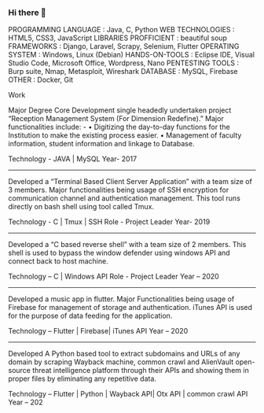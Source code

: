### Hi there 👋

<!--
**Unknown-Soul/Unknown-Soul** is a ✨ _special_ ✨ repository because its `README.md` (this file) appears on your GitHub profile.

Here are some ideas to get you started:

- 🔭 I’m currently working on ...
- 🌱 I’m currently learning ...
- 👯 I’m looking to collaborate on ...
- 🤔 I’m looking for help with ...
- 💬 Ask me about ...
- 📫 How to reach me: ...
- 😄 Pronouns: ...
- ⚡ Fun fact: ...
-->
PROGRAMMING LANGUAGE : Java, C, Python
WEB TECHNOLOGIES : HTML5, CSS3, JavaScript
LIBRARIES PROFFICIENT : beautiful soup 
FRAMEWORKS : Django, Laravel, Scrapy, Selenium, Flutter
OPERATING SYSTEM : Windows, Linux (Debian) 
HANDS-ON-TOOLS : Eclipse IDE, Visual Studio Code, Microsoft Office, Wordpress, Nano
PENTESTING TOOLS : Burp suite, Nmap, Metasploit, Wireshark 
DATABASE : MySQL, Firebase
OTHER : Docker, Git 


Work

Major Degree Core Development single headedly undertaken project “Reception Management System (For Dimension 
Redefine).” Major functionalities include: -
• Digitizing the day-to-day functions for the Institution to make the existing process easier.
• Management of faculty information, student information and linkage to Database.

Technology - JAVA | MySQL Year- 2017
__________________________________________________________________________________________________________________________________________________
Developed a “Terminal Based Client Server Application” with a team size of 3 members. Major functionalities being 
usage of SSH encryption for communication channel and authentication management. This tool runs directly on bash shell 
using tool called Tmux.

Technology - C | Tmux | SSH Role - Project Leader Year- 2019
__________________________________________________________________________________________________________________________________________________
Developed a “C based reverse shell” with a team size of 2 members. This shell is used to bypass the window 
defender using windows API and connect back to host machine.

Technology – C | Windows API Role - Project Leader Year – 2020
__________________________________________________________________________________________________________________________________________________
Developed a music app in flutter. Major Functionalities being usage of Firebase for management of storage and 
authentication. iTunes API is used for the purpose of data feeding for the application.

Technology – Flutter | Firebase| iTunes API Year – 2020
__________________________________________________________________________________________________________________________________________________
Developed A Python based tool to extract subdomains and URLs of any domain by scraping Wayback machine, 
common crawl and AlienVault open-source threat intelligence platform through their APIs and showing them in 
proper files by eliminating any repetitive data.
 
Technology – Flutter | Python | Wayback API| Otx API | common crawl API Year – 202
